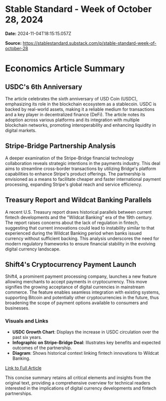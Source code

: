 # Stable Standard - Week of October 28, 2024

**Date:** 2024-11-04T18:15:15.057Z

**Source:** https://stablestandard.substack.com/p/stable-standard-week-of-october-28

# Economics Article Summary

## USDC's 6th Anniversary

The article celebrates the sixth anniversary of USD Coin (USDC), emphasizing its role in the blockchain ecosystem as a stablecoin. USDC is backed by real-world assets, making it a reliable medium for transactions and a key player in decentralized finance (DeFi). The article notes its adoption across various platforms and its integration with multiple blockchain networks, promoting interoperability and enhancing liquidity in digital markets.

## Stripe-Bridge Partnership Analysis

A deeper examination of the Stripe-Bridge financial technology collaboration reveals strategic intentions in the payments industry. This deal aims to streamline cross-border transactions by utilizing Bridge's platform capabilities to enhance Stripe's product offerings. The partnership is envisioned as a means to facilitate cheaper and faster international payment processing, expanding Stripe's global reach and service efficiency.

## Treasury Report and Wildcat Banking Parallels

A recent U.S. Treasury report draws historical parallels between current fintech developments and the "Wildcat Banking" era of the 19th century. The report raises concerns about the lack of regulation in fintech, suggesting that current innovations could lead to instability similar to that experienced during the Wildcat Banking period when banks issued currency without sufficient backing. This analysis underscores the need for modern regulatory frameworks to ensure financial stability in the evolving digital currency landscape.

## Shift4's Cryptocurrency Payment Launch

Shift4, a prominent payment processing company, launches a new feature allowing merchants to accept payments in cryptocurrency. This move signifies the growing acceptance of digital currencies in mainstream commerce. The feature enables seamless integration with existing systems, supporting Bitcoin and potentially other cryptocurrencies in the future, thus broadening the scope of payment options available to consumers and businesses.

### Visuals and Links

- **USDC Growth Chart**: Displays the increase in USDC circulation over the past six years.
- **Infographic on Stripe-Bridge Deal**: Illustrates key benefits and expected outcomes of the partnership.
- **Diagram**: Shows historical context linking fintech innovations to Wildcat Banking.

[Link to Full Article](#)

This concise summary retains all critical elements and insights from the original text, providing a comprehensive overview for technical readers interested in the implications of digital currency developments and fintech partnerships.